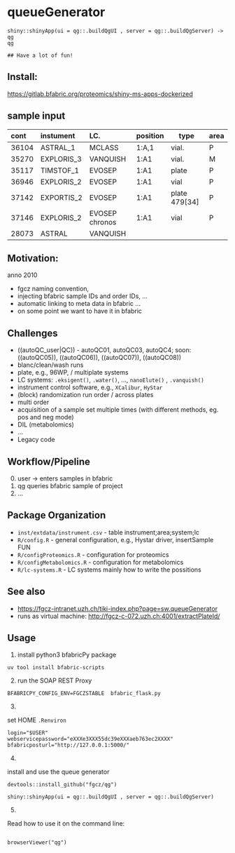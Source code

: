 # queueGenerator

```{r}
shiny::shinyApp(ui = qg::.buildQgUI , server = qg::.buildQgServer) -> qg
qg

## Have a lot of fun!
```
## Install:

https://gitlab.bfabric.org/proteomics/shiny-ms-apps-dockerized

## sample input

cont      | instument  |LC.               | position | type  | area
:---------|:-----------|:-----------------|:---------|-------|-- 
36104     | ASTRAL_1   | MCLASS           | 1:A,1    | vial. | P
35270     | EXPLORIS_3 | VANQUISH         | 1:A1     | vial. | M
35117     | TIMSTOF_1  | EVOSEP           | 1:A1     | plate | P
36946     | EXPLORIS_2 | EVOSEP           | 1:A1     | vial  | P
37142     | EXPORTIS_2 | EVOSEP           | 1:A1     | plate 479[34]  | P
37146     | EXPLORIS_2 | EVOSEP chronos   | 1:A1     | vial  | P
28073     | ASTRAL     | VANQUISH         |          |       |

## Motivation:

anno 2010

* fgcz naming convention,
* injecting bfabric sample IDs and order IDs, ...
* automatic linking to meta data in bfabric ...
* on some point we want to have it in bfabric 
    
## Challenges 

* ((autoQC_user|QC)) - autoQC01, autoQC03, autoQC4; soon: ((autoQC05)), ((autoQC06)), ((autoQC07)), ((autoQC08))
* blanc/clean/wash runs
* plate, e.g., 96WP, / multiplate systems
* LC systems: `.eksigent()`, `.water()`, ..., `nanoElute()` ,  `.vanquish()`
* instrument control software, e.g., `XCalibur`, `HyStar`
* (block) randomization run order / across plates
* multi order
* acquisition of a sample set multiple times (with different methods, eg. pos and neg mode)
* DIL (metabolomics)
* ...
* Legacy code

## Workflow/Pipeline

0. user -> enters samples in bfabric
1. qg queries bfabric sample of project
2. ...


## Package Organization

* `inst/extdata/instrument.csv` - table instrument;area;system;lc
* `R/config.R` - general configuration, e.g., Hystar driver, insertSample FUN
* `R/configProteomics.R` - configuration for proteomics
* `R/configMetabolomics.R`  - configuration for metabolomics
* `R/lc-systems.R` - LC systems mainly how to write the possitions

## See also

* https://fgcz-intranet.uzh.ch/tiki-index.php?page=sw.queueGenerator
* runs as virtual machine: http://fgcz-c-072.uzh.ch:4001/extractPlateId/ 

## Usage

1. install python3 bfabricPy package

```
uv tool install bfabric-scripts   
```


2. run the SOAP REST Proxy

```
BFABRICPY_CONFIG_ENV=FGCZSTABLE  bfabric_flask.py
```

3.

set HOME `.Renviron`
```
login="$USER"
webservicepassword="eXXXe3XXX55dc39eXXXaeb763ec2XXXX"
bfabricposturl="http://127.0.0.1:5000/"
```

4.

install and use the queue generator 

```
devtools::install_github("fgcz/qg")

shiny::shinyApp(ui = qg::.buildQgUI , server = qg::.buildQgServer)

```

5. 


Read how to use it on the command line:

```

browserViewer("qg")
```